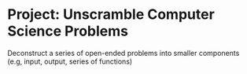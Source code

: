 # Project: Unscramble Computer Science Problems

Deconstruct a series of open-ended problems into smaller components (e.g, input, output, series of functions)
